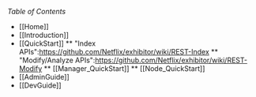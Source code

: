 *Table of Contents*

* [[Home]]
* [[Introduction]]
* [[QuickStart]]
** "Index APIs":https://github.com/Netflix/exhibitor/wiki/REST-Index
** "Modify/Analyze APIs":https://github.com/Netflix/exhibitor/wiki/REST-Modify
**    [[Manager_QuickStart]]
**    [[Node_QuickStart]]
* [[AdminGuide]]
* [[DevGuide]]